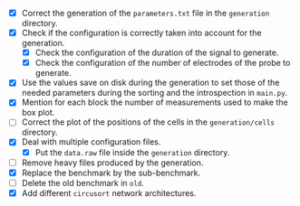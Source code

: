 - [x] Correct the generation of the `parameters.txt` file in the
`generation` directory.
- [x] Check if the configuration is correctly taken into account for the
generation.
  - [x] Check the configuration of the duration of the signal to
  generate.
  - [x] Check the configuration of the number of electrodes of the probe
  to generate.
- [x] Use the values save on disk during the generation to set those of
the needed parameters during the sorting and the introspection in
`main.py`.
- [x] Mention for each block the number of measurements used to make the
box plot.
- [ ] Correct the plot of the positions of the cells in the
`generation/cells` directory.
- [x] Deal with multiple configuration files.
  - [x] Put the `data.raw` file inside the `generation` directory.
- [ ] Remove heavy files produced by the generation.
- [x] Replace the benchmark by the sub-benchmark.
- [ ] Delete the old benchmark in `old`.
- [x] Add different `circusort` network architectures.

